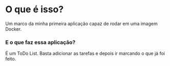 # O que é isso?
Um marco da minha primeira aplicação capaz de rodar em uma imagem Docker.

### E o que faz essa aplicação?
É um ToDo List. Basta adicionar as tarefas e depois ir marcando o que já foi feito.
